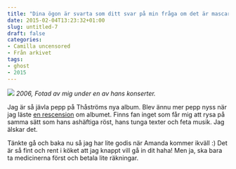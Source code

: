 ```yaml
---
title: "Dina ögon är svarta som ditt svar på min fråga om det är mascaran som rinner, eller bara en tråkig dag igen."
date: 2015-02-04T13:23:32+01:00
slug: untitled-7
draft: false
categories:
- Camilla uncensored
- Från arkivet
tags:
- ghost
- 2015
---
```


![](/assets/images/ghost/2015/02/cellgrn.jpg)
*2006, Fotad av mig under en av hans konserter.*

Jag är så jävla pepp på Thåströms nya album. Blev ännu mer pepp nyss när jag läste [en rescension](http://kulturbloggen.com/?p=90945) om albumet. 
Finns fan inget som får mig att rysa på samma sätt som hans ashäftiga röst, hans tunga texter och feta musik. Jag älskar det.

Tänkte gå och baka nu så jag har lite godis när Amanda kommer ikväll :) Det är så fint och rent i köket att jag knappt vill gå in dit haha! Men ja, ska bara ta medicinerna först och betala lite räkningar.
